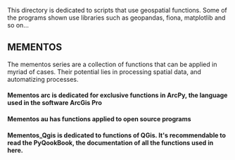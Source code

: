 This directory is dedicated to scripts that use geospatial functions. 
Some of the programs shown use libraries such as geopandas, fiona, matplotlib and so on...

## MEMENTOS
The mementos series are a collection of functions that can be applied in myriad of cases. Their potential lies in processing spatial data, and automatizing processes. 

#### Mementos arc is dedicated for exclusive functions in ArcPy, the language used in the software ArcGis Pro
#### Mementos au has functions applied to open source programs
#### Mementos_Qgis is dedicated to functions of QGis. It's recommendable to read the PyQookBook, the documentation of all the functions used in here.
